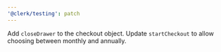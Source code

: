 ```yaml
---
'@clerk/testing': patch
---
```


Add `closeDrawer` to the checkout object.
Update `startCheckout` to allow choosing between monthly and annually.
